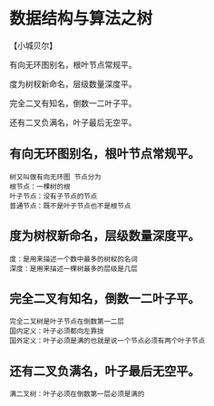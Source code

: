 # 数据结构与算法之树
【小城贝尔】

有向无环图别名，根叶节点常规平。

度为树杈新命名，层级数量深度平。

完全二叉有知名，倒数一二叶子平。

还有二叉负满名，叶子最后无空平。


## 有向无环图别名，根叶节点常规平。
    树又叫做有向无环图 节点分为
    根节点：一棵树的根
    叶子节点：没有子节点的节点
    普通节点：既不是叶子节点也不是根节点
## 度为树杈新命名，层级数量深度平。
    度：是用来描述一个数中最多的树杈的名词
    深度：是用来描述一棵树最多的层级是几层
## 完全二叉有知名，倒数一二叶子平。
    完全二叉树是叶子节点在倒数第一二层
    国内定义：叶子必须都向左靠拢
    国外定义：叶子必须是满的也就是说一个节点必须有两个叶子节点
## 还有二叉负满名，叶子最后无空平。
    满二叉树：叶子必须在倒数第一层必须是满的
